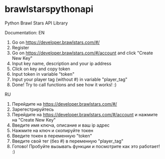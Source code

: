 # brawlstarspythonapi

Python Brawl Stars API Library

Documentation:
EN
1. Go on https://developer.brawlstars.com/#/
2. Register
3. Go on https://developer.brawlstars.com/#/account and click "Create New Key"
4. Input key name, description and your ip address
5. Click on key and copy token
6. Input token in variable "token"
7. Input your player tag (without #) in variable "player_tag"
8. Done! Try to call functions and see how it works! :)

RU
1. Перейдите на https://developer.brawlstars.com/#/
2. Зарегестрируйтесь
3. Перейдите на https://developer.brawlstars.com/#/account и нажмите на "Create New Key"
4. Введите имя ключа, описание и ваш ip адрес
5. Нажмите на ключ и скопируйте токен
6. Введите токен в переменную "token"
7. Введите свой тег (без #) в переменную "player_tag"
8. Готово! Пробуйте вызывать функции и посмотрите как это работает! :)
